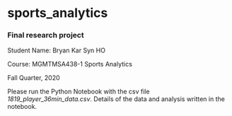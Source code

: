 # sports_analytics
### Final research project


Student Name: Bryan Kar Syn HO


Course: MGMTMSA438-1 Sports Analytics


Fall Quarter, 2020

Please run the Python Notebook with the csv file *1819_player_36min_data.csv*. Details of the data and analysis written in the notebook.
